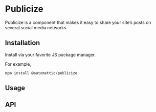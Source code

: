 # Publicize

Publicize is a component that makes it easy to share your site’s posts on several social media networks.

## Installation

Install via your favorite JS package manager.

For example,
```
npm install @automattic/publicize
```

## Usage

## API